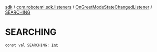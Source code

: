 [sdk](../../index.md) / [com.robotemi.sdk.listeners](../index.md) / [OnGreetModeStateChangedListener](index.md) / [SEARCHING](./-s-e-a-r-c-h-i-n-g.md)

# SEARCHING

`const val SEARCHING: `[`Int`](https://kotlinlang.org/api/latest/jvm/stdlib/kotlin/-int/index.html)